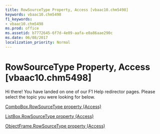 ```yaml
---
title: RowSourceType Property, Access [vbaac10.chm5498]
keywords: vbaac10.chm5498
f1_keywords:
- vbaac10.chm5498
ms.prod: office
ms.assetid: b7772645-6f7d-4e09-aafa-e0a86aae290c
ms.date: 06/08/2017
localization_priority: Normal
---
```



# RowSourceType Property, Access [vbaac10.chm5498]

Hi there! You have landed on one of our F1 Help redirector pages. Please select the topic you were looking for below.

[ComboBox.RowSourceType property (Access)](http://msdn.microsoft.com/library/dd1d6ea8-5479-4bf9-3317-0b95282c7d74%28Office.15%29.aspx)

[ListBox.RowSourceType property (Access)](http://msdn.microsoft.com/library/a98a44d4-b2a5-d591-9295-3222d708ee88%28Office.15%29.aspx)

[ObjectFrame.RowSourceType property (Access)](http://msdn.microsoft.com/library/d450ce8b-c2e9-f51b-61af-b46a64ab7d32%28Office.15%29.aspx)

